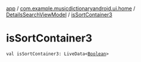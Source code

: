 [app](../../index.md) / [com.example.musicdictionaryandroid.ui.home](../index.md) / [DetailsSearchViewModel](index.md) / [isSortContainer3](./is-sort-container3.md)

# isSortContainer3

`val isSortContainer3: LiveData<`[`Boolean`](https://kotlinlang.org/api/latest/jvm/stdlib/kotlin/-boolean/index.html)`>`